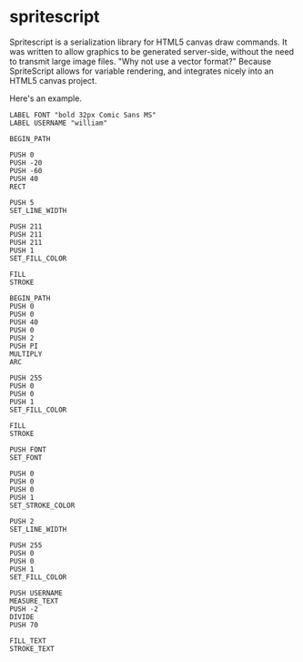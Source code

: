# spritescript

Spritescript is a serialization library for HTML5 canvas draw commands. It was written to allow graphics to be generated server-side, without the need to transmit large image files. "Why not use a vector format?" Because SpriteScript allows for variable rendering, and integrates nicely into an HTML5 canvas project.

Here's an example.

```
LABEL FONT "bold 32px Comic Sans MS"
LABEL USERNAME "william"

BEGIN_PATH

PUSH 0
PUSH -20
PUSH -60
PUSH 40
RECT

PUSH 5
SET_LINE_WIDTH

PUSH 211
PUSH 211
PUSH 211
PUSH 1
SET_FILL_COLOR

FILL
STROKE

BEGIN_PATH
PUSH 0
PUSH 0
PUSH 40
PUSH 0
PUSH 2
PUSH PI
MULTIPLY
ARC

PUSH 255
PUSH 0
PUSH 0
PUSH 1
SET_FILL_COLOR

FILL
STROKE

PUSH FONT
SET_FONT

PUSH 0
PUSH 0
PUSH 0
PUSH 1
SET_STROKE_COLOR

PUSH 2
SET_LINE_WIDTH

PUSH 255
PUSH 0
PUSH 0
PUSH 1
SET_FILL_COLOR

PUSH USERNAME
MEASURE_TEXT
PUSH -2
DIVIDE
PUSH 70

FILL_TEXT
STROKE_TEXT
```
